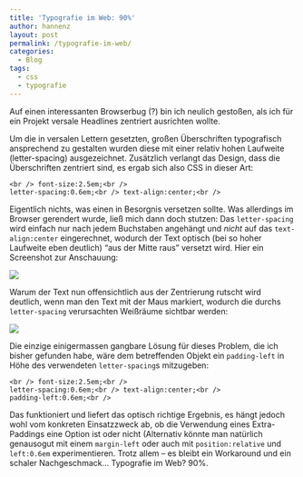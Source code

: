 ```yaml
---
title: 'Typografie im Web: 90%'
author: hannenz
layout: post
permalink: /typografie-im-web/
categories:
  - Blog
tags:
  - css
  - typografie
---
```

Auf einen interessanten Browserbug (?) bin ich neulich gestoßen, als ich für ein Projekt versale Headlines zentriert ausrichten wollte.

<!--more-->

Um die in versalen Lettern gesetzten, großen Überschriften typografisch ansprechend zu gestalten wurden diese mit einer relativ hohen Laufweite (letter-spacing) ausgezeichnet. Zusätzlich verlangt das Design, dass die Überschriften zentriert sind, es ergab sich also CSS in dieser Art:

<code class="language-css">&lt;br />
font-size:2.5em;&lt;br />
letter-spacing:0.6em;&lt;br />
text-align:center;&lt;br />
</code>

Eigentlich nichts, was einen in Besorgnis versetzen sollte. Was allerdings im Browser gerendert wurde, ließ mich dann doch stutzen: Das `letter-spacing` wird einfach nur nach jedem Buchstaben angehängt und *nicht* auf das `text-align:center` eingerechnet, wodurch der Text optisch (bei so hoher Laufweite eben deutlich) &#8220;aus der Mitte raus&#8221; versetzt wird. Hier ein Screenshot zur Anschauung:

![][1]

Warum der Text nun offensichtlich aus der Zentrierung rutscht wird deutlich, wenn man den Text mit der Maus markiert, wodurch die durchs `letter-spacing` verursachten Weißräume sichtbar werden:

![][2]

Die einzige einigermassen gangbare Lösung für dieses Problem, die ich bisher gefunden habe, wäre dem betreffenden Objekt ein `padding-left` in Höhe des verwendeten `letter-spacing`s mitzugeben:

<code class="language-css">&lt;br />
font-size:2.5em;&lt;br />
letter-spacing:0.6em;&lt;br />
text-align:center;&lt;br />
padding-left:0.6em;&lt;br />
</code>

Das funktioniert und liefert das optisch richtige Ergebnis, es hängt jedoch wohl vom konkreten Einsatzzweck ab, ob die Verwendung eines Extra-Paddings eine Option ist oder nicht (Alternativ könnte man natürlich genausogut mit einem `margin-left` oder auch mit `position:relative` und `left:0.6em` experimentieren. Trotz allem &#8211; es bleibt ein Workaround und ein schaler Nachgeschmack&#8230; Typografie im Web? 90%.

 [1]: http://hannenz.de/wp-content/uploads/2013/12/letterspacing_aligncenter_1.jpg
 [2]: http://hannenz.de/wp-content/uploads/2013/12/letterspacing_aligncenter_2.jpg